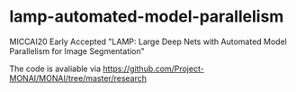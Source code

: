 # lamp-automated-model-parallelism
MICCAI20 Early Accepted "LAMP: Large Deep Nets with Automated Model Parallelism for Image Segmentation"

The code is avaliable via https://github.com/Project-MONAI/MONAI/tree/master/research
